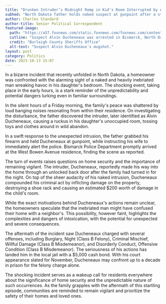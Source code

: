 ```yaml
---
title: "Drunken Intruder’s Midnight Romp in Kid's Room Interrupted by Armed Dad"
subhed: "North Dakota father holds naked suspect at gunpoint after a startling home disturbance."
author: Charles Standard
author-title: Senior Political Correspondent
featured-image: 
  path: "https://a57.foxnews.com/static.foxnews.com/foxnews.com/content/uploads/2023/10/720/405/northdakotacrime.png?ve=1&tl=1"
  cutline: "Suspect Alvin Ducheneaux was arrested in Bismarck, North Dakota, this month after allegedly breaking into a home while intoxicated and naked."
  credit: "Burleigh County Sheriffs Office"
  alt-text: "Suspect Alvin Ducheneaux's mugshot."
layout: post
category: Politics
date: 2023-10-13 15:07
---
```


In a bizarre incident that recently unfolded in North Dakota, a homeowner was confronted with the alarming sight of a naked and heavily inebriated man wreaking havoc in his daughter's bedroom. The shocking event, taking place in the early hours, is a stark reminder of the unpredictability and potential dangers lurking even in familiar surroundings.

In the silent hours of a Friday morning, the family's peace was shattered by loud banging noises resonating from within their residence. On investigating the disturbance, the father discovered the intruder, later identified as Alvin Ducheneaux, causing a ruckus in his daughter's unoccupied room, tossing toys and clothes around in wild abandon.

In a swift response to the unexpected intrusion, the father grabbed his firearm and held Ducheneaux at gunpoint, while instructing his wife to immediately alert the police. Bismarck Police Department promptly arrived at the West Bowen Avenue residence, finding the scene as reported.

The turn of events raises questions on home security and the importance of remaining vigilant. The intruder, Ducheneaux, reportedly made his way into the home through an unlocked back door after the family had turned in for the night. On top of the sheer audacity of his naked intrusion, Ducheneaux compounded his criminal act by inflicting damage on the property, destroying a shoe rack and causing an estimated $200 worth of damage in the child's room.

While the exact motivations behind Ducheneaux's actions remain unclear, the homeowners speculate that the inebriated man might have confused their home with a neighbor's. This possibility, however faint, highlights the complexities and dangers of intoxication, with the potential for unexpected and severe consequences.

The aftermath of the incident saw Ducheneaux charged with several offenses, including Burglary, Night (Class B Felony), Criminal Mischief, Willful Damage (Class B Misdemeanor), and Disorderly Conduct, Offensive Condition (Class B Misdemeanor). The seriousness of his actions has landed him in the local jail with a $5,000 cash bond. With his court appearance slated for November, Ducheneaux may confront up to a decade in prison for the felony charge alone.

The shocking incident serves as a wakeup call for residents everywhere about the significance of home security and the unpredictable nature of such occurrences. As the family grapples with the aftermath of this startling episode, communities are reminded to remain vigilant and prioritize the safety of their homes and loved ones.

